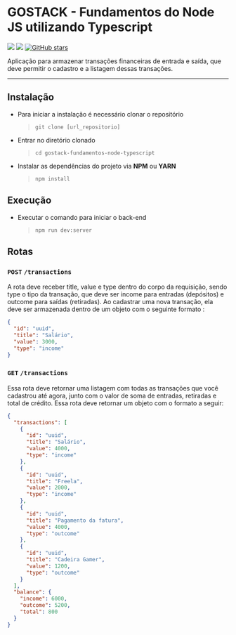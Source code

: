 # GOSTACK - Fundamentos do Node JS utilizando Typescript

![](https://img.shields.io/badge/made%20by-fernmac-04d361?style=flat&color=04d361) 
![](https://img.shields.io/github/languages/count/fernmac/gostack-fundamentos-node-typescript?style=flat&color=04d361) 
[![GitHub stars](https://img.shields.io/github/stars/fernmac/gostack-fundamentos-node-typescript?style=social)](https://github.com/fernmac/gostack-conceitos-react-native/stargazers)

Aplicação para armazenar transações financeiras de entrada e saída, que deve permitir o cadastro e a listagem dessas transações.

------------

## Instalação

- Para iniciar a instalação é necessário clonar o repositório
    >`git clone [url_repositorio]`

- Entrar no diretório clonado
    >`cd gostack-fundamentos-node-typescript`

- Instalar as dependências do projeto via **NPM** ou **YARN**
    >`npm install`

## Execução

- Executar o comando para iniciar o back-end
    >`npm run dev:server`

## Rotas

### **`POST`** `/transactions`

A rota deve receber title, value e type dentro do corpo da requisição, sendo type o tipo da transação, que deve ser income para entradas (depósitos) e outcome para saídas (retiradas). Ao cadastrar uma nova transação, ela deve ser armazenada dentro de um objeto com o seguinte formato :

```json
{
  "id": "uuid",
  "title": "Salário",
  "value": 3000,
  "type": "income"
}
```

### **`GET`** `/transactions`

Essa rota deve retornar uma listagem com todas as transações que você cadastrou até agora, junto com o valor de soma de entradas, retiradas e total de crédito. Essa rota deve retornar um objeto com o formato a seguir:

```json
{
  "transactions": [
    {
      "id": "uuid",
      "title": "Salário",
      "value": 4000,
      "type": "income"
    },
    {
      "id": "uuid",
      "title": "Freela",
      "value": 2000,
      "type": "income"
    },
    {
      "id": "uuid",
      "title": "Pagamento da fatura",
      "value": 4000,
      "type": "outcome"
    },
    {
      "id": "uuid",
      "title": "Cadeira Gamer",
      "value": 1200,
      "type": "outcome"
    }
  ],
  "balance": {
    "income": 6000,
    "outcome": 5200,
    "total": 800
  }
}
```
